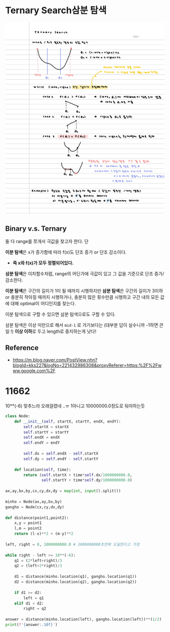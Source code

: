 # Ternary Search삼분 탐색



![image-20201113132859472](fig/image-20201113132859472.png)



## Binary v.s. Ternary

둘 다 range를 쪼개서 극값을 찾고자 한다. 단

**이분 탐색**은 x가 증가함에 따라 f(x)도 단조 증가 or 단조 감소이다.

* **즉 x와 f(x)가 모두 정렬되어있다.**

**삼분 탐색**은 이차함수처럼, range의 어딘가에 극값이 있고 그 값을 기준으로 단조 증가/감소한다.



**이분 탐색**은 구간의 길이가 1이 될 때까지 시행하지만 **삼분 탐색**은 구간의 길이가 3이하 or 충분히 작아질 때까지 시행하거나, 충분히 많은 횟수만큼 시행하고 구간 내의 모든 값에 대해 optimal이 어디인지를 찾는다.



이분 탐색으로 구할 수 있으면 삼분 탐색으로도 구할 수 있다.



삼분 탐색은 이상 미만으로 해서 `mid-1` 로 가기보다는 (대부분 답이 실수니까 -1하면 큰일 !) **이상 이하**로 두고 length로 중지하는게 낫다!



## Reference

* https://m.blog.naver.com/PostView.nhn?blogId=kks227&logNo=221432986308&proxyReferer=https:%2F%2Fwww.google.com%2F





# 11662

10**(-6) 맞추느라 오래걸렸네 ..ㅠ 1아니고 10000000.0정도로 둬야하는듯

```python
class Node:
    def __init__(self, startX, startY, endX, endY):
        self.startX = startX
        self.startY = startY
        self.endX = endX
        self.endY = endY

        self.dx = self.endX - self.startX
        self.dy = self.endY - self.startY

    def location(self, time):
        return (self.startX + time*self.dx/1000000000.0,
                self.startY + time*self.dy/1000000000.0)

ax,ay,bx,by,cx,cy,dx,dy = map(int, input().split())

minho = Node(ax,ay,bx,by)
gangho = Node(cx,cy,dx,dy)

def distance(point1,point2):
    x,y = point1
    l,m = point2
    return (l-x)**2 + (m-y)**2

left, right = 0, 1000000000.0 # 1000000000초만에 도달한다고 가정

while right - left >= 10**(-6):
    q1 = (2*left+right)/3
    q2 = (left+2*right)/3

    d1 = distance(minho.location(q1), gangho.location(q1))
    d2 = distance(minho.location(q2), gangho.location(q2))

    if d1 >= d2:
        left = q1
    elif d1 < d2:
        right = q2

answer = distance(minho.location(left), gangho.location(left))**(1/2)
print(f'{answer:.10f}')
```
